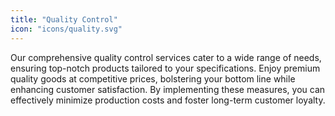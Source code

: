 ```yaml
---
title: "Quality Control"
icon: "icons/quality.svg"
---
```


Our comprehensive quality control services cater to a wide range of needs, ensuring top-notch products tailored to your specifications. Enjoy premium quality goods at competitive prices, bolstering your bottom line while enhancing customer satisfaction. By implementing these measures, you can effectively minimize production costs and foster long-term customer loyalty.
